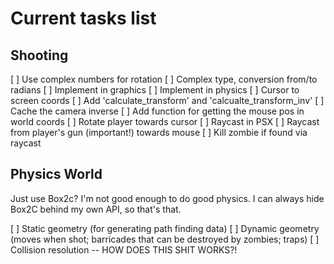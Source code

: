 # Current tasks list

## Shooting

  [ ] Use complex numbers for rotation
    [ ] Complex type, conversion from/to radians
    [ ] Implement in graphics
    [ ] Implement in physics
  [ ] Cursor to screen coords
    [ ] Add 'calculate_transform' and 'calcualte_transform_inv'
    [ ] Cache the camera inverse
    [ ] Add function for getting the mouse pos in world coords
  [ ] Rotate player towards cursor
  [ ] Raycast in PSX
  [ ] Raycast from player's gun (important!) towards mouse
  [ ] Kill zombie if found via raycast

## Physics World

  Just use Box2c? I'm not good enough to do good physics.
  I can always hide Box2C behind my own API, so that's that.

  [ ] Static geometry (for generating path finding data)
  [ ] Dynamic geometry (moves when shot; barricades that can be destroyed by zombies; traps)
  [ ] Collision resolution -- HOW DOES THIS SHIT WORKS?!
